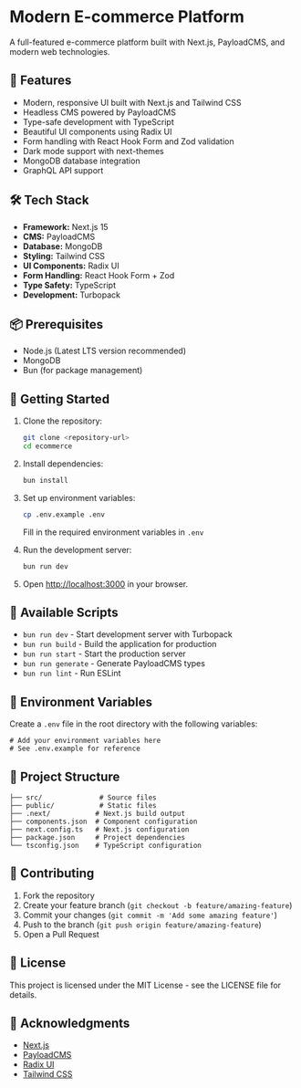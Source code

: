# Modern E-commerce Platform

A full-featured e-commerce platform built with Next.js, PayloadCMS, and modern web technologies.

## 🚀 Features

- Modern, responsive UI built with Next.js and Tailwind CSS
- Headless CMS powered by PayloadCMS
- Type-safe development with TypeScript
- Beautiful UI components using Radix UI
- Form handling with React Hook Form and Zod validation
- Dark mode support with next-themes
- MongoDB database integration
- GraphQL API support

## 🛠️ Tech Stack

- **Framework:** Next.js 15
- **CMS:** PayloadCMS
- **Database:** MongoDB
- **Styling:** Tailwind CSS
- **UI Components:** Radix UI
- **Form Handling:** React Hook Form + Zod
- **Type Safety:** TypeScript
- **Development:** Turbopack

## 📦 Prerequisites

- Node.js (Latest LTS version recommended)
- MongoDB
- Bun (for package management)

## 🚀 Getting Started

1. Clone the repository:
   ```bash
   git clone <repository-url>
   cd ecommerce
   ```

2. Install dependencies:
   ```bash
   bun install
   ```

3. Set up environment variables:
   ```bash
   cp .env.example .env
   ```
   Fill in the required environment variables in `.env`

4. Run the development server:
   ```bash
   bun run dev
   ```

5. Open [http://localhost:3000](http://localhost:3000) in your browser.

## 📝 Available Scripts

- `bun run dev` - Start development server with Turbopack
- `bun run build` - Build the application for production
- `bun run start` - Start the production server
- `bun run generate` - Generate PayloadCMS types
- `bun run lint` - Run ESLint

## 🔧 Environment Variables

Create a `.env` file in the root directory with the following variables:

```env
# Add your environment variables here
# See .env.example for reference
```

## 📁 Project Structure

```
├── src/              # Source files
├── public/           # Static files
├── .next/           # Next.js build output
├── components.json  # Component configuration
├── next.config.ts   # Next.js configuration
├── package.json     # Project dependencies
└── tsconfig.json    # TypeScript configuration
```

## 🤝 Contributing

1. Fork the repository
2. Create your feature branch (`git checkout -b feature/amazing-feature`)
3. Commit your changes (`git commit -m 'Add some amazing feature'`)
4. Push to the branch (`git push origin feature/amazing-feature`)
5. Open a Pull Request

## 📄 License

This project is licensed under the MIT License - see the LICENSE file for details.

## 🙏 Acknowledgments

- [Next.js](https://nextjs.org/)
- [PayloadCMS](https://payloadcms.com/)
- [Radix UI](https://www.radix-ui.com/)
- [Tailwind CSS](https://tailwindcss.com/)
